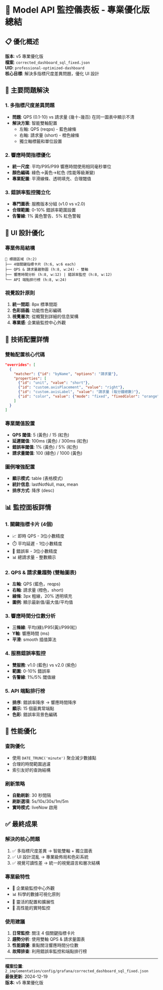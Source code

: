 # 🎯 Model API 監控儀表板 - 專業優化版總結

## 📋 優化概述

**版本**: v5 專業優化版  
**檔案**: `corrected_dashboard_sql_fixed.json`  
**UID**: `professional-optimized-dashboard`  
**核心目標**: 解決多指標尺度差異問題，優化 UI 設計

## 🎯 主要問題解決

### 1. **多指標尺度差異問題**
- **問題**: QPS (0.1-10) vs 請求量 (幾十-幾百) 在同一圖表中顯示不清
- **解決方案**: 智能雙軸配置
  - 左軸: QPS (reqps) - 藍色線條
  - 右軸: 請求量 (short) - 橙色線條
  - 獨立軸標籤和單位設置

### 2. **響應時間指標優化**
- **統一尺度**: 平均/P95/P99 響應時間使用相同毫秒單位
- **顏色編碼**: 綠色→黃色→紅色 (性能等級漸變)
- **專業配置**: 平滑線條、透明填充、合理閾值

### 3. **錯誤率監控獨立化**
- **專門圖表**: 服務版本分組 (v1.0 vs v2.0)
- **合理範圍**: 0-10% 錯誤率範圍設置
- **告警線**: 1% 黃色警告、5% 紅色警報

## 🎨 UI 設計優化

### **專業佈局結構**
```
🎯 標題區域 (h:2)
├── 4個關鍵指標卡片 (h:6, w:6 each)
├── QPS & 請求量趨勢圖 (h:8, w:24) - 雙軸
├── 響應時間分析 (h:8, w:12) | 錯誤率監控 (h:8, w:12)
└── API 端點排行榜 (h:8, w:24)
```

### **視覺設計原則**
1. **統一間距**: 8px 標準間距
2. **色彩語義**: 功能性色彩編碼
3. **視覺層次**: 從概覽到詳細的信息架構
4. **專業感**: 企業級監控中心外觀

## 🔧 技術配置詳情

### **雙軸配置核心代碼**
```json
"overrides": [
  {
    "matcher": {"id": "byName", "options": "請求量"},
    "properties": [
      {"id": "unit", "value": "short"},
      {"id": "custom.axisPlacement", "value": "right"},
      {"id": "custom.axisLabel", "value": "請求量 (每分鐘總數)"},
      {"id": "color", "value": {"mode": "fixed", "fixedColor": "orange"}}
    ]
  }
]
```

### **專業閾值設置**
- **QPS 閾值**: 5 (黃色) / 15 (紅色)
- **延遲閾值**: 100ms (黃色) / 300ms (紅色)  
- **錯誤率閾值**: 1% (黃色) / 5% (紅色)
- **請求量閾值**: 100 (綠色) / 1000 (黃色)

### **圖例增強配置**
- **顯示模式**: table (表格模式)
- **統計信息**: lastNotNull, max, mean
- **排序方式**: 降序 (desc)

## 📊 監控面板詳情

### **1. 關鍵指標卡片 (4個)**
- 📈 即時 QPS - 3位小數精度
- ⏱️ 平均延遲 - 1位小數精度  
- 🚨 錯誤率 - 3位小數精度
- 📊 總請求量 - 整數顯示

### **2. QPS & 請求量趨勢 (雙軸圖表)**
- **左軸**: QPS (藍色，reqps)
- **右軸**: 請求量 (橙色，short)
- **線條**: 3px 粗線，20% 透明填充
- **圖例**: 顯示最新值/最大值/平均值

### **3. 響應時間分位數分析**
- **三條線**: 平均(綠)/P95(黃)/P99(紅)
- **Y軸**: 響應時間 (ms)
- **平滑**: smooth 插值算法

### **4. 服務錯誤率監控**
- **雙服務**: v1.0 (藍色) vs v2.0 (紫色)
- **範圍**: 0-10% 錯誤率
- **告警線**: 1%/5% 閾值線

### **5. API 端點排行榜**
- **排序**: 錯誤率降序 → 響應時間降序
- **顯示**: 15 個最異常端點
- **色彩**: 錯誤率背景色編碼

## 🚀 性能優化

### **查詢優化**
- 使用 `DATE_TRUNC('minute')` 聚合減少數據點
- 合理的時間範圍過濾
- 索引友好的查詢結構

### **刷新策略**
- **自動刷新**: 30 秒間隔
- **刷新選項**: 5s/10s/30s/1m/5m
- **實時模式**: liveNow 啟用

## ✅ 最終成果

### **解決的核心問題**
1. ✅ 多指標尺度差異 → 智能雙軸 + 獨立圖表
2. ✅ UI 設計混亂 → 專業級佈局和色彩系統  
3. ✅ 視覺可讀性差 → 統一的視覺語言和層次結構

### **專業級特性**
- 🎯 企業級監控中心外觀
- 📊 科學的數據可視化原則
- 🔧 靈活的配置和擴展性
- 🚀 高性能的實時監控

### **使用建議**
1. **日常監控**: 關注 4 個關鍵指標卡片
2. **趨勢分析**: 使用雙軸 QPS & 請求量圖表
3. **性能調優**: 重點關注響應時間分位數
4. **故障排查**: 利用錯誤率監控和端點排行榜

---

**檔案位置**: `2_implementation/config/grafana/corrected_dashboard_sql_fixed.json`  
**最後更新**: 2024-12-19  
**版本**: v5 專業優化版 
